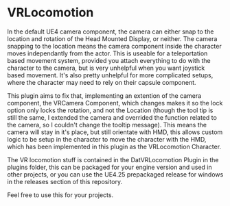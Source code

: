 # VRLocomotion

In the default UE4 camera component, the camera can either snap to the location and rotation of the Head Mounted Display, or neither. The camera snapping to the location means the camera component inside the character moves independantly from the actor. This is useable for a teleportation based movement system, provided you attach everything to do with the character to the camera, but is very unhelpful when you want joystick based movement. It's also pretty unhelpful for more complicated setups, where the character may need to rely on their capsule component.

This plugin aims to fix that, implementing an extention of the camera component, the VRCamera Component, which changes makes it so the lock option only locks the rotation, and not the Location (though the tool tip is still the same, I extended the camera and overrided the function related to the camera, so I couldn't change the tooltip message). This means the camera will stay in it's place, but still orientate with HMD, this allows custom logic to be setup in the character to move the character with the HMD, which has been implemented in this plugin as the VRLocomotion Character.

The VR locomotion stuff is contained in the DatVRLocomotion Plugin in the plugins folder, this can be packaged for your engine version and used in other projects, or you can use the UE4.25 prepackaged release for windows in the releases section of this repository.

Feel free to use this for your projects.
